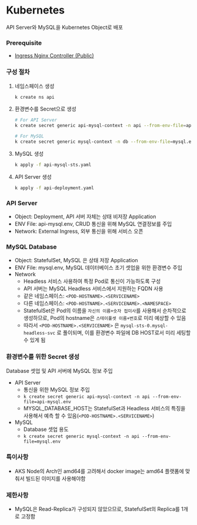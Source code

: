 # Kubernetes
API Server와 MySQL을 Kubernetes Object로 배포

### Prerequisite
- [Ingress Nginx Controller (Public)](https://github.com/hyukjuns/kubernetes/tree/main/addons/ingress-nginx-controller)

### 구성 절차
1. 네임스페이스 생성

    ```bash
    k create ns api
    ```

1. 환경변수를 Secret으로 생성

    ```bash
    # For API Server
    k create secret generic api-mysql-context -n api --from-env-file=api-mysql.env

    # For MySQL
    k create secret generic mysql-context -n db --from-env-file=mysql.env

    ```

2. MySQL 생성

    ```bash
    k apply -f api-mysql-sts.yaml
    ```

3. API Server 생성

    ```bash
    k apply -f api-deployment.yaml
    ```

### API Server
- Object: Deployment, API 서버 자체는 상태 비저장 Application
- ENV File: api-mysql.env, CRUD 통신을 위해 MySQL 연결정보를 주입
- Network: External Ingress, 외부 통신을 위해 서비스 오픈

### MySQL Database
- Object: StatefulSet, MySQL 은 상태 저장 Application
- ENV File: mysql.env, MySQL 데이터베이스 초기 셋업을 위한 환경변수 주입
- Network
    - Headless 서비스 사용하여 특정 Pod로 통신이 가능하도록 구성
    - API 서버는 MySQL Headless 서비스에서 지원하는 FQDN 사용
    - 같은 네임스페이스: `<POD-HOSTNAME>.<SERVICENAME>`
    - 다른 네임스페이스: `<POD-HOSTNAME>.<SERVICENAME>.<NAMESPACE>`
    - StatefulSet은 Pod의 이름을 `자신의 이름+숫자 접미사`를 사용해서 순차적으로 생성하므로, Pod의 hostname은 `스테이풀셋 이름+번호`로 미리 예상할 수 있음
    - 따라서 `<POD-HOSTNAME>.<SERVICENAME>` 은 `mysql-sts-0.mysql-headless-svc` 로 풀이되며, 이를 환경변수 파일에 DB HOST로서 미리 세팅할 수 있게 됨

### 환경변수를 위한 Secret 생성
Database 셋업 및 API 서버에 MySQL 정보 주입
- API Server
    - 통신을 위한 MySQL 정보 주입
    - `k create secret generic api-mysql-context -n api --from-env-file=api-mysql.env`
    - MYSQL_DATABASE_HOST는 StatefulSet과 Headless 서비스의 특징을 사용해서 예측 할 수 있음(`<POD-HOSTNAME>.<SERVICENAME>`)
- MySQL
    - Database 셋업 용도
    - `k create secret generic mysql-context -n api --from-env-file=mysql.env`

### 특이사항
- AKS Node의 Arch인 amd64를 고려해서 docker image는 amd64 플랫폼에 맞춰서 빌드된 이미지를 사용해야함

### 제한사항
- MySQL은 Read-Replica가 구성되지 않았으므로, StatefulSet의 Replica를 1개로 고정함